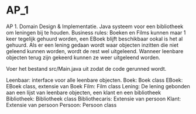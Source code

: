 # AP_1
AP 1. Domain Design &amp; Implementatie.
Java systeem voor een bibliotheek om leningen bij te houden.
Business rules:
	Boeken en Films kunnen maar 1 keer tegelijk gehuurd worden, een EBoek blijft beschikbaar ookal is het al gehuurd.
	Als er een lening gedaan wordt waar objecten inzitten die niet geleend kunnen worden, wordt de rest wel uitgeleend.
	Wanneer leenbare objecten terug zijn gekeerd kunnen ze weer uitgeleend worden.

Voer het bestand src/Main.java uit zodat de code gerunned wordt.

Leenbaar: interface voor alle leenbare objecten.
Boek: Boek class
EBoek: EBoek class, extensie van Boek
Film: Film class
Lening: De lening gebonden aan een lijst van leenbare objecten, een klant en een bibliotheek
Bibliotheek: Bibliotheek class
Bibliothecaris: Extensie van persoon
Klant: Extensie van persoon
Persoon: Persoon class
